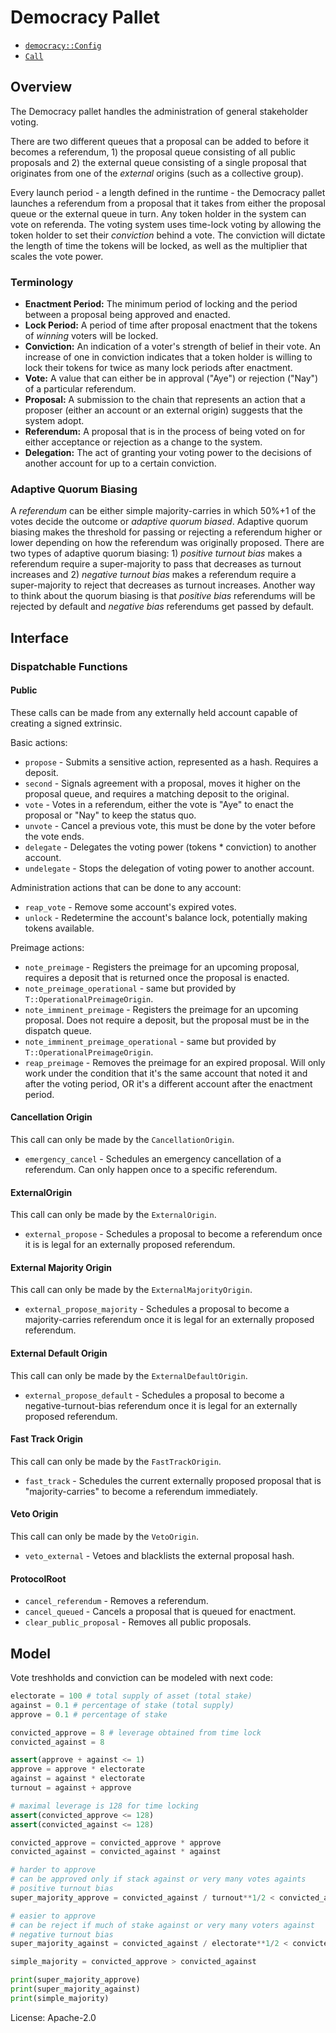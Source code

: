# Democracy Pallet

- [`democracy::Config`](https://docs.rs/pallet-democracy/latest/pallet_democracy/trait.Config.html)
- [`Call`](https://docs.rs/pallet-democracy/latest/pallet_democracy/enum.Call.html)

## Overview

The Democracy pallet handles the administration of general stakeholder voting.

There are two different queues that a proposal can be added to before it
becomes a referendum, 1) the proposal queue consisting of all public proposals
and 2) the external queue consisting of a single proposal that originates
from one of the _external_ origins (such as a collective group).

Every launch period - a length defined in the runtime - the Democracy pallet
launches a referendum from a proposal that it takes from either the proposal
queue or the external queue in turn. Any token holder in the system can vote
on referenda. The voting system
uses time-lock voting by allowing the token holder to set their _conviction_
behind a vote. The conviction will dictate the length of time the tokens
will be locked, as well as the multiplier that scales the vote power.

### Terminology

- **Enactment Period:** The minimum period of locking and the period between a proposal being
approved and enacted.
- **Lock Period:** A period of time after proposal enactment that the tokens of _winning_ voters
will be locked.
- **Conviction:** An indication of a voter's strength of belief in their vote. An increase
of one in conviction indicates that a token holder is willing to lock their tokens for twice
as many lock periods after enactment.
- **Vote:** A value that can either be in approval ("Aye") or rejection ("Nay")
  of a particular referendum.
- **Proposal:** A submission to the chain that represents an action that a proposer (either an
account or an external origin) suggests that the system adopt.
- **Referendum:** A proposal that is in the process of being voted on for
  either acceptance or rejection as a change to the system.
- **Delegation:** The act of granting your voting power to the decisions of another account for
  up to a certain conviction.

### Adaptive Quorum Biasing

A _referendum_ can be either simple majority-carries in which 50%+1 of the
votes decide the outcome or _adaptive quorum biased_. Adaptive quorum biasing
makes the threshold for passing or rejecting a referendum higher or lower
depending on how the referendum was originally proposed. There are two types of
adaptive quorum biasing: 1) _positive turnout bias_ makes a referendum
require a super-majority to pass that decreases as turnout increases and
2) _negative turnout bias_ makes a referendum require a super-majority to
reject that decreases as turnout increases. Another way to think about the
quorum biasing is that _positive bias_ referendums will be rejected by
default and _negative bias_ referendums get passed by default.

## Interface

### Dispatchable Functions

#### Public

These calls can be made from any externally held account capable of creating
a signed extrinsic.

Basic actions:
- `propose` - Submits a sensitive action, represented as a hash. Requires a deposit.
- `second` - Signals agreement with a proposal, moves it higher on the proposal queue, and
  requires a matching deposit to the original.
- `vote` - Votes in a referendum, either the vote is "Aye" to enact the proposal or "Nay" to
  keep the status quo.
- `unvote` - Cancel a previous vote, this must be done by the voter before the vote ends.
- `delegate` - Delegates the voting power (tokens * conviction) to another account.
- `undelegate` - Stops the delegation of voting power to another account.

Administration actions that can be done to any account:
- `reap_vote` - Remove some account's expired votes.
- `unlock` - Redetermine the account's balance lock, potentially making tokens available.

Preimage actions:
- `note_preimage` - Registers the preimage for an upcoming proposal, requires
  a deposit that is returned once the proposal is enacted.
- `note_preimage_operational` - same but provided by `T::OperationalPreimageOrigin`.
- `note_imminent_preimage` - Registers the preimage for an upcoming proposal.
  Does not require a deposit, but the proposal must be in the dispatch queue.
- `note_imminent_preimage_operational` - same but provided by `T::OperationalPreimageOrigin`.
- `reap_preimage` - Removes the preimage for an expired proposal. Will only
  work under the condition that it's the same account that noted it and
  after the voting period, OR it's a different account after the enactment period.

#### Cancellation Origin

This call can only be made by the `CancellationOrigin`.

- `emergency_cancel` - Schedules an emergency cancellation of a referendum.
  Can only happen once to a specific referendum.

#### ExternalOrigin

This call can only be made by the `ExternalOrigin`.

- `external_propose` - Schedules a proposal to become a referendum once it is is legal
  for an externally proposed referendum.

#### External Majority Origin

This call can only be made by the `ExternalMajorityOrigin`.

- `external_propose_majority` - Schedules a proposal to become a majority-carries
	 referendum once it is legal for an externally proposed referendum.

#### External Default Origin

This call can only be made by the `ExternalDefaultOrigin`.

- `external_propose_default` - Schedules a proposal to become a negative-turnout-bias
  referendum once it is legal for an externally proposed referendum.

#### Fast Track Origin

This call can only be made by the `FastTrackOrigin`.

- `fast_track` - Schedules the current externally proposed proposal that
  is "majority-carries" to become a referendum immediately.

#### Veto Origin

This call can only be made by the `VetoOrigin`.

- `veto_external` - Vetoes and blacklists the external proposal hash.

#### ProtocolRoot

- `cancel_referendum` - Removes a referendum.
- `cancel_queued` - Cancels a proposal that is queued for enactment.
- `clear_public_proposal` - Removes all public proposals.


## Model

Vote treshholds and conviction can be modeled with next code:

```python
electorate = 100 # total supply of asset (total stake)
against = 0.1 # percentage of stake (total supply)
approve = 0.1 # percentage of stake

convicted_approve = 8 # leverage obtained from time lock
convicted_against = 8

assert(approve + against <= 1)
approve = approve * electorate
against = against * electorate
turnout = against + approve  

# maximal leverage is 128 for time locking
assert(convicted_approve <= 128) 
assert(convicted_against <= 128) 

convicted_approve = convicted_approve * approve
convicted_against = convicted_against * against

# harder to approve
# can be approved only if stack against or very many votes againts
# positive turnout bias
super_majority_approve = convicted_against / turnout**1/2 < convicted_approve / electorate**1/2

# easier to approve
# can be reject if much of stake against or very many voters against
# negative turnout bias
super_majority_against = convicted_against / electorate**1/2 < convicted_approve / turnout**1/2 

simple_majority = convicted_approve > convicted_against

print(super_majority_approve)
print(super_majority_against)
print(simple_majority)
```


License: Apache-2.0
